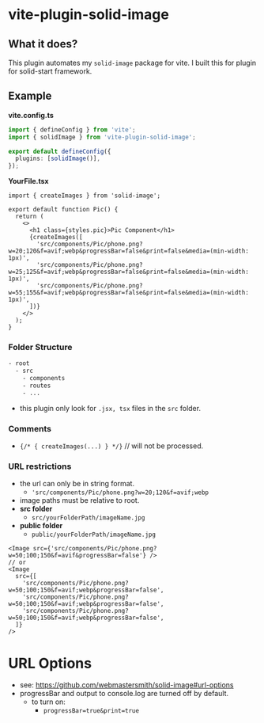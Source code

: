 # vite-plugin-solid-image

## What it does?

This plugin automates my `solid-image` package for vite. I built this for plugin for solid-start framework.

## Example

**vite.config.ts**

```ts
import { defineConfig } from 'vite';
import { solidImage } from 'vite-plugin-solid-image';

export default defineConfig({
  plugins: [solidImage()],
});
```

**YourFile.tsx**

```tsx
import { createImages } from 'solid-image';

export default function Pic() {
  return (
    <>
      <h1 class={styles.pic}>Pic Component</h1>
      {createImages([
        'src/components/Pic/phone.png?w=20;120&f=avif;webp&progressBar=false&print=false&media=(min-width: 1px)',
        'src/components/Pic/phone.png?w=25;125&f=avif;webp&progressBar=false&print=false&media=(min-width: 1px)',
        'src/components/Pic/phone.png?w=55;155&f=avif;webp&progressBar=false&print=false&media=(min-width: 1px)',
      ])}
    </>
  );
}
```

### Folder Structure

```txt
- root
  - src
    - components
    - routes
    - ...
```

- this plugin only look for `.jsx, tsx` files in the `src` folder.

### Comments

- `{/* { createImages(...) } */}` // will not be processed.

### URL restrictions

- the url can only be in string format.
  - `'src/components/Pic/phone.png?w=20;120&f=avif;webp`
- image paths must be relative to root.
- **src folder**
  - `src/yourFolderPath/imageName.jpg`
- **public folder**
  - `public/yourFolderPath/imageName.jpg`

```tsx
<Image src={'src/components/Pic/phone.png?w=50;100;150&f=avif&progressBar=false'} />
// or
<Image
  src={[
    'src/components/Pic/phone.png?w=50;100;150&f=avif;webp&progressBar=false',
    'src/components/Pic/phone.png?w=50;100;150&f=avif;webp&progressBar=false',
    'src/components/Pic/phone.png?w=50;100;150&f=avif;webp&progressBar=false',
  ]}
/>
```

# URL Options

- see: <https://github.com/webmastersmith/solid-image#url-options>
- progressBar and output to console.log are turned off by default.
  - to turn on:
    - `progressBar=true&print=true`
